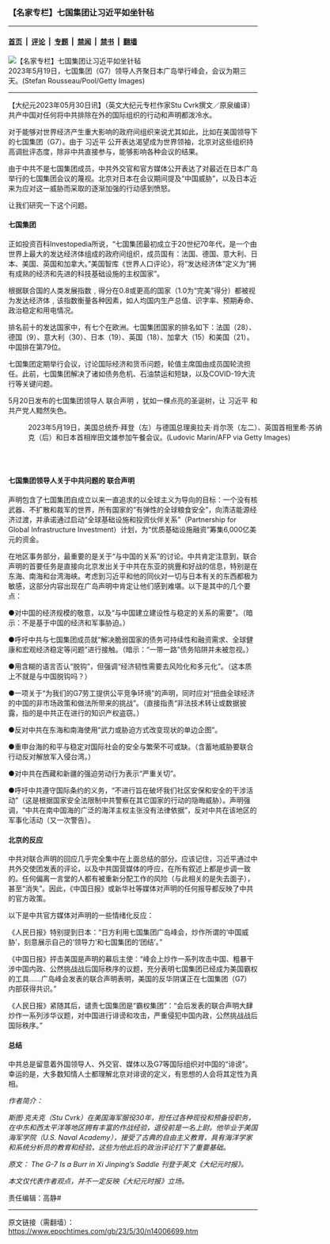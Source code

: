### 【名家专栏】七国集团让习近平如坐针毡

---

#### [首页](../../../..?n14006699) &nbsp;|&nbsp; [评论](../../../../../epoch-comment?n14006699) &nbsp;|&nbsp; [专题](../../../../../epoch-special?n14006699) &nbsp;|&nbsp; [禁闻](../../../../../epoch-news?n14006699) &nbsp;|&nbsp; [禁书](../../../../../books?n14006699) &nbsp;|&nbsp; [翻墙](https://github.com/gfw-breaker/nogfw/blob/master/README.md?n14006699)


<div><img alt="【名家专栏】七国集团让习近平如坐针毡" class="attachment-djy_600_400 size-djy_600_400 wp-post-image" src="https://i.epochtimes.com/assets/uploads/2023/05/id14006704-G7-leaders-shrine-1200x801-600x400.jpg"/>
<div class="caption">
 2023年5月19日，七国集团（G7）领导人齐聚日本广岛举行峰会，会议为期三天。(Stefan Rousseau/Pool/Getty Images)
</div></div><hr/><div class="post_content" id="artbody" itemprop="articleBody">
 <!-- article content begin -->
 <p>
  【大纪元2023年05月30日讯】（英文大纪元专栏作家Stu Cvrk撰文／原泉编译）共产中国对任何将中共排除在外的国际组织的行动和声明都泼冷水。
 </p>
 <p>
  对于能够对世界经济产生重大影响的政府间组织来说尤其如此，比如在美国领导下的七国集团（G7）。由于
  <ok href="https://www.epochtimes.com/gb/tag/%E4%B9%A0%E8%BF%91%E5%B9%B3.html">
   习近平
  </ok>
  公开表达渴望成为世界领袖，北京对这些组织持高调批评态度，除非中共直接参与，能够影响各种会议的结果。
 </p>
 <p>
  由于中共不是七国集团成员，中共外交官和官方媒体公开表达了对最近在日本广岛举行的七国集团会议的蔑视。北京对日本在会议期间提及“中国威胁”，以及日本近来为应对这一威胁而采取的逐渐加强的行动感到愤怒。
 </p>
 <p>
  让我们研究一下这个问题。
 </p>
 <h4>
  七国集团
 </h4>
 <p>
  正如投资百科Investopedia所说，“七国集团最初成立于20世纪70年代，是一个由世界上最大的发达经济体组成的政府间组织，成员国有：法国、德国、意大利、日本、美国、英国和加拿大。”美国智库《世界人口评论》，将“发达经济体”定义为“拥有成熟的经济和先进的科技基础设施的主权国家”。
 </p>
 <p>
  根据联合国的人类发展指数﹐得分在0.8或更高的国家（1.0为“完美”得分）都被视为发达经济体﹐该指数衡量各种因素，如人均国内生产总值、识字率、预期寿命、政治稳定和用电情况。
 </p>
 <p>
  排名前十的发达国家中，有七个在欧洲。七国集团国家的排名如下：法国（28）、德国（9）、意大利（30）、日本（19）、英国（18）、加拿大（15）和美国（21）。中国排在第79位。
 </p>
 <p>
  七国集团定期举行会议，讨论国际经济和货币问题，轮值主席国由成员国轮流担任。此前，七国集团解决了诸如债务危机、石油禁运和短缺，以及COVID-19大流行等关键问题。
 </p>
 <p>
  5月20日发布的七国集团领导人
  <ok href="https://www.epochtimes.com/gb/tag/%E8%81%94%E5%90%88%E5%A3%B0%E6%98%8E.html">
   联合声明
  </ok>
  ，犹如一棵点亮的圣诞树，让
  <ok href="https://www.epochtimes.com/gb/tag/%E4%B9%A0%E8%BF%91%E5%B9%B3.html">
   习近平
  </ok>
  和共产党人黯然失色。
 </p>
 <figure aria-describedby="caption-attachment-14006707" class="wp-caption aligncenter" id="attachment_14006707" style="width: 600px">
  <ok href=" https://i.epochtimes.com/assets/uploads/2023/05/id14006707-Biden-meeting-in-Hiroshima-1200x800-600x400.jpg" rel="noreferrer noopener" target="_blank">
   <img alt="" class="size-large wp-image-14006707" src="https://i.epochtimes.com/assets/uploads/2023/05/id14006707-Biden-meeting-in-Hiroshima-1200x800-600x400.jpg"/>
  </ok>
  <br/><figcaption class="wp-caption-text" id="caption-attachment-14006707">
   2023年5月19日，美国总统乔‧拜登（左）与德国总理奥拉夫‧肖尔茨（左二）、英国首相里希‧苏纳克（后）和日本首相岸田文雄参加午餐会议。(Ludovic Marin/AFP via Getty Images)
  </figcaption><br/>
 </figure><br/>
 <h4>
  七国集团领导人关于中共问题的
  <ok href="https://www.epochtimes.com/gb/tag/%E8%81%94%E5%90%88%E5%A3%B0%E6%98%8E.html">
   联合声明
  </ok>
 </h4>
 <p>
  声明包含了七国集团自成立以来一直追求的以全球主义为导向的目标：一个没有核武器、不扩散和裁军的世界，所有国家的“有弹性的全球粮食安全”，向清洁能源经济过渡，并承诺通过启动“全球基础设施和投资伙伴关系”（Partnership for Global Infrastructure Investment）计划，为“优质基础设施融资”筹集6,000亿美元的资金。
 </p>
 <p>
  在地区事务部分，最重要的是关于“与中国的关系”的讨论。中共肯定注意到，联合声明的首要任务是直接向北京发出关于中共在东亚的挑舋和好战的信息，特别是在东海、南海和台湾海峡。考虑到习近平和他的同伙对一切与日本有关的东西都极为敏感，这部分内容出现在广岛声明中肯定让他们感到难堪。以下是其中的几个要点：
 </p>
 <p>
  ●对中国的经济规模的敬意，以及“与中国建立建设性与稳定的关系的需要”。（暗示：不是基于中国的经济和军事胁迫。）
 </p>
 <p>
  ●呼吁中共与七国集团成员就“解决脆弱国家的债务可持续性和融资需求、全球健康和宏观经济稳定等问题”进行接触。（暗示：“一带一路”债务陷阱并未被忽视。）
 </p>
 <p>
  ●用含糊的语言否认“脱钩”，但强调“经济韧性需要去风险化和多元化”。（这本质上不就是与中国脱钩吗？）
 </p>
 <p>
  ●一项关于“为我们的G7劳工提供公平竞争环境”的声明，同时应对“扭曲全球经济的中国的非市场政策和做法所带来的挑战”。（直接指责“非法技术转让或数据披露，指的是中共正在进行的知识产权盗窃。）
 </p>
 <p>
  ●反对中共在东海和南海使用“武力或胁迫方式改变现状的单边企图”。
 </p>
 <p>
  ●重申台海的和平与稳定对国际社会的安全与繁荣不可或缺。（含蓄地威胁要联合行动反对解放军入侵台湾。）
 </p>
 <p>
  ●对中共在西藏和新疆的强迫劳动行为表示“严重关切”。
 </p>
 <p>
  ●呼吁中共遵守国际条约的义务，“不进行旨在破坏我们社区安保和安全的干涉活动”（这是根据国家安全法限制中共警察在其它国家的行动的隐晦威胁）。声明强调，“中共在南中国海的广泛的海洋主权主张没有法律依据”，反对中共在该地区的军事化活动（又一次警告）。
 </p>
 <h4>
  北京的反应
 </h4>
 <p>
  中共对联合声明的回应几乎完全集中在上面总结的部分。应该记住，习近平通过中共外交使团发表的评论，以及中共国营媒体的呼应，在所有叙述上都是步调一致的。任何偏离一言堂的人都有被重新分配工作的风险（与此相关的是失去面子），甚至“消失”。因此，《中国日报》或新华社等媒体对声明的任何报导都反映了中共的官方政策。
 </p>
 <p>
  以下是中共官方媒体对声明的一些情绪化反应：
 </p>
 <p>
  《人民日报》特别提到日本：“日方利用七国集团广岛峰会，炒作所谓的‘中国威胁’，刻意展示自己的‘领导力’和七国集团的‘团结’。”
 </p>
 <p>
  《中国日报》抨击美国是声明的幕后主使：“峰会上炒作一系列攻击中国、粗暴干涉中国内政、公然挑战战后国际秩序的议题，充分表明七国集团已经成为美国霸权的工具……广岛峰会发表的联合声明表明，美国的反华阴谋正在七国集团（G7）内部获得共识。”
 </p>
 <p>
  《人民日报》紧随其后，谴责七国集团是“霸权集团”：“会后发表的联合声明大肆炒作一系列涉华议题，对中国进行诽谤和攻击，严重侵犯中国内政，公然挑战战后国际秩序。”
 </p>
 <h4>
  总结
 </h4>
 <p>
  中共总是留意着外国领导人、外交官、媒体以及G7等国际组织对中国的“诽谤”。幸运的是，大多数知情人士都理解北京对诽谤的定义，有思想的人会将其定性为真相。
 </p>
 <p>
  <em>
   作者简介：
  </em>
 </p>
 <p>
  <em>
   斯图‧克夫克（Stu Cvrk）在美国海军服役30年，担任过各种现役和预备役职务，在中东和西太平洋等地区拥有丰富的作战经验，退役前是一名上尉。他毕业于美国海军学院（U.S. Naval Academy），接受了古典的自由主义教育，具有海洋学家和系统分析员的教育和经验，这些为他此后的政治评论打下了重要基础。
  </em>
 </p>
 <p>
  <em>
   原文：
   <ok href="https://www.theepochtimes.com/the-g-7-is-a-burr-in-xi-jinpings-saddle_5294107.html">
    The G-7 Is a Burr in Xi Jinping’s Saddle
   </ok>
   刊登于英文《大纪元时报》。
  </em>
 </p>
 <p>
  <em>
   本文仅代表作者观点，并不一定反映《大纪元时报》立场。
  </em>
 </p>
 <p>
  责任编辑：高静#
 </p>
 <!-- article content end -->
 <div id="below_article_ad">
 </div>
</div>


---

原文链接（需翻墙）：https://www.epochtimes.com/gb/23/5/30/n14006699.htm